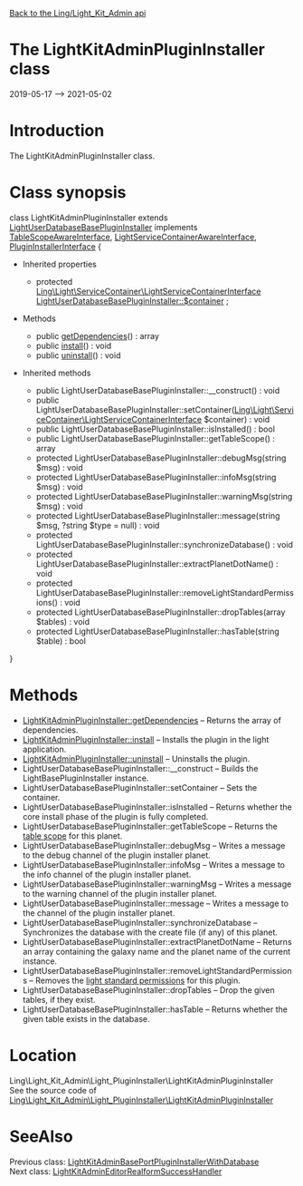 [Back to the Ling/Light_Kit_Admin api](https://github.com/lingtalfi/Light_Kit_Admin/blob/master/doc/api/Ling/Light_Kit_Admin.md)



The LightKitAdminPluginInstaller class
================
2019-05-17 --> 2021-05-02






Introduction
============

The LightKitAdminPluginInstaller class.



Class synopsis
==============


class <span class="pl-k">LightKitAdminPluginInstaller</span> extends [LightUserDatabaseBasePluginInstaller](https://github.com/lingtalfi/Light_UserDatabase/blob/master/doc/api/Ling/Light_UserDatabase/Light_PluginInstaller/LightUserDatabaseBasePluginInstaller.md) implements [TableScopeAwareInterface](https://github.com/lingtalfi/Light_PluginInstaller/blob/master/doc/api/Ling/Light_PluginInstaller/TableScope/TableScopeAwareInterface.md), [LightServiceContainerAwareInterface](https://github.com/lingtalfi/Light/blob/master/doc/api/Ling/Light/ServiceContainer/LightServiceContainerAwareInterface.md), [PluginInstallerInterface](https://github.com/lingtalfi/Light_PluginInstaller/blob/master/doc/api/Ling/Light_PluginInstaller/PluginInstaller/PluginInstallerInterface.md) {

- Inherited properties
    - protected [Ling\Light\ServiceContainer\LightServiceContainerInterface](https://github.com/lingtalfi/Light/blob/master/doc/api/Ling/Light/ServiceContainer/LightServiceContainerInterface.md) [LightUserDatabaseBasePluginInstaller::$container](#property-container) ;

- Methods
    - public [getDependencies](https://github.com/lingtalfi/Light_Kit_Admin/blob/master/doc/api/Ling/Light_Kit_Admin/Light_PluginInstaller/LightKitAdminPluginInstaller/getDependencies.md)() : array
    - public [install](https://github.com/lingtalfi/Light_Kit_Admin/blob/master/doc/api/Ling/Light_Kit_Admin/Light_PluginInstaller/LightKitAdminPluginInstaller/install.md)() : void
    - public [uninstall](https://github.com/lingtalfi/Light_Kit_Admin/blob/master/doc/api/Ling/Light_Kit_Admin/Light_PluginInstaller/LightKitAdminPluginInstaller/uninstall.md)() : void

- Inherited methods
    - public LightUserDatabaseBasePluginInstaller::__construct() : void
    - public LightUserDatabaseBasePluginInstaller::setContainer([Ling\Light\ServiceContainer\LightServiceContainerInterface](https://github.com/lingtalfi/Light/blob/master/doc/api/Ling/Light/ServiceContainer/LightServiceContainerInterface.md) $container) : void
    - public LightUserDatabaseBasePluginInstaller::isInstalled() : bool
    - public LightUserDatabaseBasePluginInstaller::getTableScope() : array
    - protected LightUserDatabaseBasePluginInstaller::debugMsg(string $msg) : void
    - protected LightUserDatabaseBasePluginInstaller::infoMsg(string $msg) : void
    - protected LightUserDatabaseBasePluginInstaller::warningMsg(string $msg) : void
    - protected LightUserDatabaseBasePluginInstaller::message(string $msg, ?string $type = null) : void
    - protected LightUserDatabaseBasePluginInstaller::synchronizeDatabase() : void
    - protected LightUserDatabaseBasePluginInstaller::extractPlanetDotName() : void
    - protected LightUserDatabaseBasePluginInstaller::removeLightStandardPermissions() : void
    - protected LightUserDatabaseBasePluginInstaller::dropTables(array $tables) : void
    - protected LightUserDatabaseBasePluginInstaller::hasTable(string $table) : bool

}






Methods
==============

- [LightKitAdminPluginInstaller::getDependencies](https://github.com/lingtalfi/Light_Kit_Admin/blob/master/doc/api/Ling/Light_Kit_Admin/Light_PluginInstaller/LightKitAdminPluginInstaller/getDependencies.md) &ndash; Returns the array of dependencies.
- [LightKitAdminPluginInstaller::install](https://github.com/lingtalfi/Light_Kit_Admin/blob/master/doc/api/Ling/Light_Kit_Admin/Light_PluginInstaller/LightKitAdminPluginInstaller/install.md) &ndash; Installs the plugin in the light application.
- [LightKitAdminPluginInstaller::uninstall](https://github.com/lingtalfi/Light_Kit_Admin/blob/master/doc/api/Ling/Light_Kit_Admin/Light_PluginInstaller/LightKitAdminPluginInstaller/uninstall.md) &ndash; Uninstalls the plugin.
- LightUserDatabaseBasePluginInstaller::__construct &ndash; Builds the LightBasePluginInstaller instance.
- LightUserDatabaseBasePluginInstaller::setContainer &ndash; Sets the container.
- LightUserDatabaseBasePluginInstaller::isInstalled &ndash; Returns whether the core install phase of the plugin is fully completed.
- LightUserDatabaseBasePluginInstaller::getTableScope &ndash; Returns the [table scope](https://github.com/lingtalfi/TheBar/blob/master/discussions/table-scope.md) for this planet.
- LightUserDatabaseBasePluginInstaller::debugMsg &ndash; Writes a message to the debug channel of the plugin installer planet.
- LightUserDatabaseBasePluginInstaller::infoMsg &ndash; Writes a message to the info channel of the plugin installer planet.
- LightUserDatabaseBasePluginInstaller::warningMsg &ndash; Writes a message to the warning channel of the plugin installer planet.
- LightUserDatabaseBasePluginInstaller::message &ndash; Writes a message to the channel of the plugin installer planet.
- LightUserDatabaseBasePluginInstaller::synchronizeDatabase &ndash; Synchronizes the database with the create file (if any) of this planet.
- LightUserDatabaseBasePluginInstaller::extractPlanetDotName &ndash; Returns an array containing the galaxy name and the planet name of the current instance.
- LightUserDatabaseBasePluginInstaller::removeLightStandardPermissions &ndash; Removes the [light standard permissions](https://github.com/lingtalfi/TheBar/blob/master/discussions/light-standard-permissions.md) for this plugin.
- LightUserDatabaseBasePluginInstaller::dropTables &ndash; Drop the given tables, if they exist.
- LightUserDatabaseBasePluginInstaller::hasTable &ndash; Returns whether the given table exists in the database.





Location
=============
Ling\Light_Kit_Admin\Light_PluginInstaller\LightKitAdminPluginInstaller<br>
See the source code of [Ling\Light_Kit_Admin\Light_PluginInstaller\LightKitAdminPluginInstaller](https://github.com/lingtalfi/Light_Kit_Admin/blob/master/Light_PluginInstaller/LightKitAdminPluginInstaller.php)



SeeAlso
==============
Previous class: [LightKitAdminBasePortPluginInstallerWithDatabase](https://github.com/lingtalfi/Light_Kit_Admin/blob/master/doc/api/Ling/Light_Kit_Admin/Light_PluginInstaller/LightKitAdminBasePortPluginInstallerWithDatabase.md)<br>Next class: [LightKitAdminEditorRealformSuccessHandler](https://github.com/lingtalfi/Light_Kit_Admin/blob/master/doc/api/Ling/Light_Kit_Admin/Light_Realform/SuccessHandler/LightKitAdminEditorRealformSuccessHandler.md)<br>
